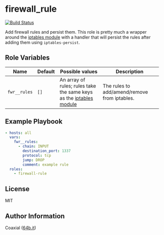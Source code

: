firewall_rule
=========
  [![Build Status](https://travis-ci.org/coaxial/ansible-role-firewall-rule.svg?branch=master)](https://travis-ci.org/coaxial/ansible-role-firewall-rule)

Add firewall rules and persist them. This role is pretty much a wrapper around
the [iptables module](https://docs.ansible.com/ansible/2.5/modules/iptables_module.html) with a handler that will persist the rules after adding them using `iptables-persist`.

Role Variables
--------------

Name | Default | Possible values | Description
---|---|---|---
`fwr__rules` | `[]` | An array of rules; rules take the same keys as the [iptables module](https://docs.ansible.com/ansible/2.5/modules/iptables_module.html) | The rules to add/amend/remove from iptables.


Example Playbook
----------------

```yaml
- hosts: all
  vars:
    fwr__rules:
      - chain: INPUT
        destination_port: 1337
        protocol: tcp
        jump: DROP
        comment: example rule
  roles:
    - firewall-rule
```

License
-------

MIT

Author Information
------------------

Coaxial ([64b.it](https://64b.it))
